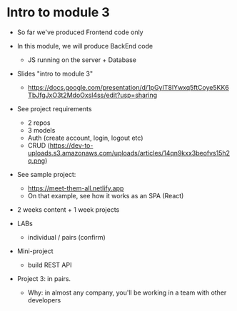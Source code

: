
# Intro to module 3


- So far we've produced Frontend code only
- In this module, we will produce BackEnd code
  - JS running on the server + Database


- Slides "intro to module 3"
  - https://docs.google.com/presentation/d/1pGyIT8lYwxq5ftCoye5KK6TbJfgJxO3t2MdoOxsl4ss/edit?usp=sharing


- See project requirements
  - 2 repos
  - 3 models
  - Auth (create account, login, logout etc)
  - CRUD (https://dev-to-uploads.s3.amazonaws.com/uploads/articles/14qn9kxx3beofvs15h2q.png)


- See sample project:
  - https://meet-them-all.netlify.app
  - On that example, see how it works as an SPA (React)



- 2 weeks content + 1 week projects




- LABs
  - individual / pairs (confirm)


  <!-- 

  @LT: 
  - share lab planning with students
  - do not start labs before kick-off

  -->


- Mini-project
  - build REST API


- Project 3: in pairs.
  - Why: in almost any company, you'll be working in a team with other developers

    <!--
    
    Note: 
    - if a student is falling behind in labs or requirements to graduate, we may ask them to do project 3 individual.
      - reason: learn fundamentals + proove that you have a minimum level to graduate.
    - when this is the case, we contact them before we start project 3 (we still have quite a few labs).

    -->


    <!-- @todo: include the notes above in the slides (labs, project etc) -->



